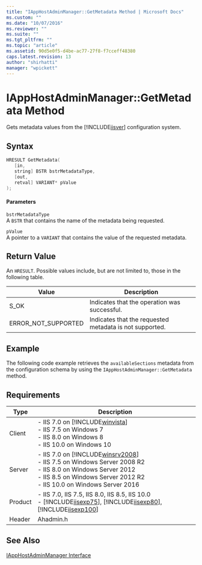 ```yaml
---
title: "IAppHostAdminManager::GetMetadata Method | Microsoft Docs"
ms.custom: ""
ms.date: "10/07/2016"
ms.reviewer: ""
ms.suite: ""
ms.tgt_pltfrm: ""
ms.topic: "article"
ms.assetid: 90d5e0f5-d4be-ac77-27f8-f7cceff48380
caps.latest.revision: 13
author: "shirhatti"
manager: "wpickett"
---
```

# IAppHostAdminManager::GetMetadata Method
Gets metadata values from the [!INCLUDE[iisver](../../wmi-provider/includes/iisver-md.md)] configuration system.  
  
## Syntax  
  
```cpp  
HRESULT GetMetadata(  
   [in,  
   string] BSTR bstrMetadataType,  
   [out,  
   retval] VARIANT* pValue  
);  
```  
  
#### Parameters  
 `bstrMetadataType`  
 A `BSTR` that contains the name of the metadata being requested.  
  
 `pValue`  
 A pointer to a `VARIANT` that contains the value of the requested metadata.  
  
## Return Value  
 An `HRESULT`. Possible values include, but are not limited to, those in the following table.  
  
|Value|Description|  
|-----------|-----------------|  
|S_OK|Indicates that the operation was successful.|  
|ERROR_NOT_SUPPORTED|Indicates that the requested metadata is not supported.|  
  
## Example  
 The following code example retrieves the `availableSections` metadata from the configuration schema by using the `IAppHostAdminManager::GetMetadata` method.  
  
<!-- TODO: review snippet reference  [!CODE [IAppHostAdminLibrary#3](IAppHostAdminLibrary#3)]  -->  
  
## Requirements  
  
|Type|Description|  
|----------|-----------------|  
|Client|-   IIS 7.0 on [!INCLUDE[winvista](../../wmi-provider/includes/winvista-md.md)]<br />-   IIS 7.5 on Windows 7<br />-   IIS 8.0 on Windows 8<br />-   IIS 10.0 on Windows 10|  
|Server|-   IIS 7.0 on [!INCLUDE[winsrv2008](../../wmi-provider/includes/winsrv2008-md.md)]<br />-   IIS 7.5 on Windows Server 2008 R2<br />-   IIS 8.0 on Windows Server 2012<br />-   IIS 8.5 on Windows Server 2012 R2<br />-   IIS 10.0 on Windows Server 2016|  
|Product|-   IIS 7.0, IIS 7.5, IIS 8.0, IIS 8.5, IIS 10.0<br />-   [!INCLUDE[iisexp75](../../web-development-reference/native-code-api-reference/includes/iisexp75-md.md)], [!INCLUDE[iisexp80](../../web-development-reference/native-code-api-reference/includes/iisexp80-md.md)], [!INCLUDE[iisexp100](../../web-development-reference/native-code-api-reference/includes/iisexp100-md.md)]|  
|Header|Ahadmin.h|  
  
## See Also  
 [IAppHostAdminManager Interface](../../web-development-reference\native-code-api-reference/iapphostadminmanager-interface.md)